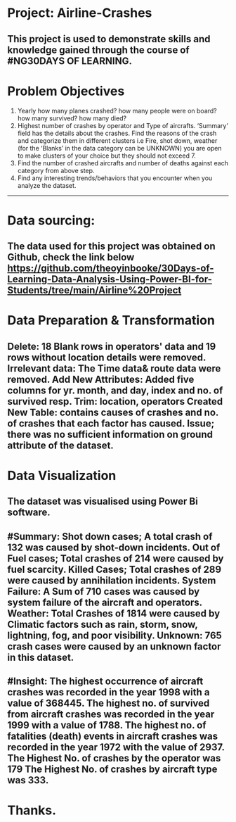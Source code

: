# Project: Airline-Crashes
This project is used to demonstrate skills and knowledge gained through the course of #NG30DAYS OF LEARNING.
----
# Problem Objectives
1. Yearly how many planes crashed? how many people were on board? how many survived? how many died?
2. Highest number of crashes by operator and Type of aircrafts.
‘Summary’ field has the details about the crashes. Find the reasons of the crash and categorize them in different clusters i.e Fire, shot down, weather (for the ‘Blanks’ in the data category can be UNKNOWN) you are open to make clusters of your choice but they should not exceed 7.
3. Find the number of crashed aircrafts and number of deaths against each category from above step.
4. Find any interesting trends/behaviors that you encounter when you analyze the dataset.
----
# Data sourcing:
The data used for this project was obtained on Github, check the link below 
https://github.com/theoyinbooke/30Days-of-Learning-Data-Analysis-Using-Power-BI-for-Students/tree/main/Airline%20Project
----
# Data Preparation & Transformation
Delete:
18 Blank rows in operators' data and 19 rows without location details were removed.
Irrelevant data:
The Time data& route data were removed.
Add New Attributes:
Added five columns for yr. month, and day, index and no. of survived resp.
Trim: location, operators
 Created New Table: contains causes of crashes and no. of crashes that each factor has caused.
Issue;
there was no sufficient information on ground attribute of the dataset.
----
# Data Visualization
The dataset was visualised using Power Bi software.
----
#Summary:
Shot down cases; 
A total crash of 132 was caused by shot-down incidents.
Out of Fuel cases;
Total crashes of 214 were caused by fuel scarcity.
Killed Cases;
Total crashes of 289 were caused by annihilation incidents.
System Failure:
A Sum of 710 cases was caused by system failure of the aircraft and operators.
Weather:
Total Crashes of 1814 were caused by Climatic factors such as rain, storm, snow, lightning, fog, and poor visibility.
Unknown:
765 crash cases were caused by an unknown factor in this dataset.
----
#Insight:
The highest occurrence of aircraft crashes was recorded in the year 1998 with a value of 368445.
The highest no. of survived from aircraft crashes was recorded in the year 1999 with a value of 1788.
The highest no. of fatalities (death) events in aircraft crashes was recorded in the year 1972 with the value of 2937.
The Highest No. of crashes by the operator was 179
The Highest No. of crashes by aircraft type was 333.
----
# Thanks.
